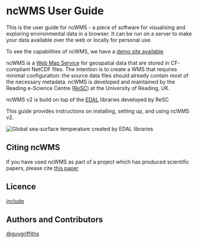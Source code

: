 # ncWMS User Guide

This is the user guide for ncWMS - a piece of software for visualising and exploring environmental data in a browser. It can be run on a server to make your data available over the web or locally for personal use.

To see the capabilities of ncWMS, we have a [demo site available](http://godiva.rdg.ac.uk/ncWMS2/Godiva3.html)

ncWMS is a [Web Map Service](https://en.wikipedia.org/wiki/Web_Map_Service) for geospatial data that are stored in CF-compliant NetCDF files. The intention is to create a WMS that requires minimal configuration: the source data files should already contain most of the necessary metadata. ncWMS is developed and maintained by the Reading e-Science Centre ([ReSC](http://www.met.reading.ac.uk/resc/home/)) at the University of Reading, UK.

ncWMS v2 is build on top of the [EDAL](https://reading-escience-centre.gitbooks.io/edal-user-guide/content/) libraries developed by ReSC

This guide provides instructions on installing, setting up, and using ncWMS v2.

![Global sea-surface temperature created by EDAL libraries](images/sst.png)

## Citing ncWMS

If you have used ncWMS as part of a project which has produced scientific papers, please cite [this paper](http://dx.doi.org/10.1016/j.envsoft.2013.04.002)

## Licence

[include](../licence.txt)

## Authors and Contributors

[@guygriffiths](https://github.com/guygriffiths)
